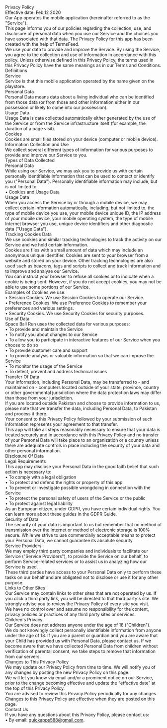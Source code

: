 Privacy Policy <br>
Effective date: Feb,12  2020<br>
Our App operates the mobile application (hereinafter referred to as the "Service").<br>
This page informs you of our policies regarding the collection, use, and disclosure of personal data when you use our Service and the choices you have associated with that data. The Privacy Policy for this app has been created with the help of TermsFeed.<br>
We use your data to provide and improve the Service. By using the Service, you agree to the collection and use of information in accordance with this policy. Unless otherwise defined in this Privacy Policy, the terms used in this Privacy Policy have the same meanings as in our Terms and Conditions.<br>
Definitions<br>
Service<br>
Service is that this mobile application operated by the name given on the playstore.<br>
Personal Data<br>
Personal Data means data about a living individual who can be identified from those data (or from those and other information either in our possession or likely to come into our possession).<br>
Usage Data<br>
Usage Data is data collected automatically either generated by the use of the Service or from the Service infrastructure itself (for example, the duration of a page visit).<br>
Cookies<br>
Cookies are small files stored on your device (computer or mobile device).<br>
Information Collection and Use<br>
We collect several different types of information for various purposes to provide and improve our Service to you.<br>
Types of Data Collected<br>
Personal Data<br>
While using our Service, we may ask you to provide us with certain personally identifiable information that can be used to contact or identify you ("Personal Data"). Personally identifiable information may include, but is not limited to:<br>
•	Cookies and Usage Data<br>
Usage Data<br>
When you access the Service by or through a mobile device, we may collect certain information automatically, including, but not limited to, the type of mobile device you use, your mobile device unique ID, the IP address of your mobile device, your mobile operating system, the type of mobile Internet browser you use, unique device identifiers and other diagnostic data ("Usage Data").<br>
Tracking Cookies Data<br>
We use cookies and similar tracking technologies to track the activity on our Service and we hold certain information.<br>
Cookies are files with a small amount of data which may include an anonymous unique identifier. Cookies are sent to your browser from a website and stored on your device. Other tracking technologies are also used such as beacons, tags and scripts to collect and track information and to improve and analyse our Service.<br>
You can instruct your browser to refuse all cookies or to indicate when a cookie is being sent. However, if you do not accept cookies, you may not be able to use some portions of our Service.<br>
Examples of Cookies we use:<br>
•	Session Cookies. We use Session Cookies to operate our Service.<br>
•	Preference Cookies. We use Preference Cookies to remember your preferences and various settings.<br>
•	Security Cookies. We use Security Cookies for security purposes.<br>
Use of Data<br>
Space Ball Run uses the collected data for various purposes:<br>
•	To provide and maintain the Service<br>
•	To notify you about changes to our Service<br>
•	To allow you to participate in interactive features of our Service when you choose to do so<br>
•	To provide customer care and support<br>
•	To provide analysis or valuable information so that we can improve the Service<br>
•	To monitor the usage of the Service<br>
•	To detect, prevent and address technical issues<br>
Transfer Of Data<br>
Your information, including Personal Data, may be transferred to - and maintained on - computers located outside of your state, province, country or other governmental jurisdiction where the data protection laws may differ than those from your jurisdiction.<br>
If you are located outside Pakistan and choose to provide information to us, please note that we transfer the data, including Personal Data, to Pakistan and process it there.<br>
Your consent to this Privacy Policy followed by your submission of such information represents your agreement to that transfer.<br>
This app will take all steps reasonably necessary to ensure that your data is treated securely and in accordance with this Privacy Policy and no transfer of your Personal Data will take place to an organization or a country unless there are adequate controls in place including the security of your data and other personal information.<br>
Disclosure Of Data<br>
Legal Requirements<br>
This app may disclose your Personal Data in the good faith belief that such action is necessary to:<br>
•	To comply with a legal obligation<br>
•	To protect and defend the rights or property of this app.<br>
•	To prevent or investigate possible wrongdoing in connection with the Service<br>
•	To protect the personal safety of users of the Service or the public<br>
•	To protect against legal liability<br>
As an European citizen, under GDPR, you have certain individual rights. You can learn more about these guides in the GDPR Guide.<br>
Security of Data<br>
The security of your data is important to us but remember that no method of transmission over the Internet or method of electronic storage is 100% secure. While we strive to use commercially acceptable means to protect your Personal Data, we cannot guarantee its absolute security.<br>
Service Providers<br>
We may employ third party companies and individuals to facilitate our Service ("Service Providers"), to provide the Service on our behalf, to perform Service-related services or to assist us in analyzing how our Service is used.<br>
These third parties have access to your Personal Data only to perform these tasks on our behalf and are obligated not to disclose or use it for any other purpose.<br>
Links to Other Sites<br>
Our Service may contain links to other sites that are not operated by us. If you click a third party link, you will be directed to that third party's site. We strongly advise you to review the Privacy Policy of every site you visit.<br>
We have no control over and assume no responsibility for the content, privacy policies or practices of any third party sites or services.<br>
Children's Privacy<br>
Our Service does not address anyone under the age of 18 ("Children").<br>
We do not knowingly collect personally identifiable information from anyone under the age of 18. If you are a parent or guardian and you are aware that your Child has provided us with Personal Data, please contact us. If we become aware that we have collected Personal Data from children without verification of parental consent, we take steps to remove that information from our servers.<br>
Changes to This Privacy Policy<br>
We may update our Privacy Policy from time to time. We will notify you of any changes by posting the new Privacy Policy on this page.<br>
We will let you know via email and/or a prominent notice on our Service, prior to the change becoming effective and update the "effective date" at the top of this Privacy Policy.<br>
You are advised to review this Privacy Policy periodically for any changes. Changes to this Privacy Policy are effective when they are posted on this page.<br>
Contact Us<br>
If you have any questions about this Privacy Policy, please contact us:<br>
•	By email: quickapps588@gmail.com.<br>

